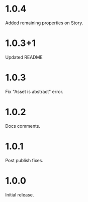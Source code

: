 # 1.0.4

Added remaining properties on Story.

# 1.0.3+1

Updated README

# 1.0.3

Fix "Asset is abstract" error.

# 1.0.2

Docs comments.

# 1.0.1

Post publish fixes.

# 1.0.0

Initial release.
